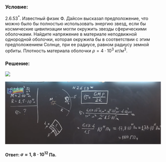 ###  Условие:

$2.6.53^*.$ Известный физик Ф. Дайсон высказал предположение, что можно было бы полностью использовать энергию звезд, если бы космические цивилизации могли окружить звезды сферическими оболочками. Найдите напряжение в материале неподвижной однородной оболочки, которая окружила бы в соответствии с этим предположением Солнце, при ее радиусе, равном радиусу земной орбиты. Плотность материала оболочки $\rho =4 \cdot 10^3 \mathrm{~кг} / \mathrm{м}^3$.

###  Решение:

![](https://www.youtube.com/embed/zPWRQnlcilg)

![|1862x752, 67%](../../img/2.6.53/01.png)

#### Ответ: $\sigma\approx 1,8 \cdot 10^{12}$ Па.